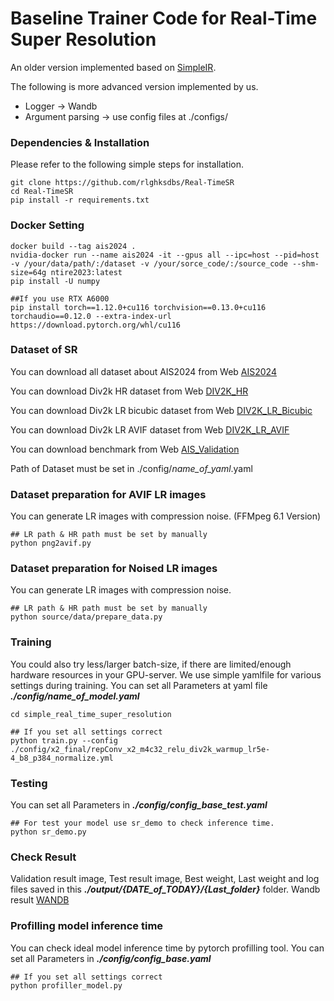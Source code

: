 # Baseline Trainer Code for Real-Time Super Resolution
An older version implemented based on [SimpleIR](https://github.com/xindongzhang/SimpleIR).

The following is more advanced version implemented by us.
  - Logger -> Wandb
  - Argument parsing -> use config files at ./configs/

### Dependencies & Installation

Please refer to the following simple steps for installation.

```
git clone https://github.com/rlghksdbs/Real-TimeSR
cd Real-TimeSR
pip install -r requirements.txt
```

### Docker Setting
```
docker build --tag ais2024 .
nvidia-docker run --name ais2024 -it --gpus all --ipc=host --pid=host -v /your/data/path/:/dataset -v /your/sorce_code/:/source_code --shm-size=64g ntire2023:latest
pip install -U numpy

##If you use RTX A6000
pip install torch==1.12.0+cu116 torchvision==0.13.0+cu116 torchaudio==0.12.0 --extra-index-url https://download.pytorch.org/whl/cu116
```

### Dataset of SR

You can download all dataset about AIS2024 from Web [AIS2024](https://drive.google.com/drive/folders/1mD9bNoZDywvobOk1XrZupYKACF_nKN5t?usp=drive_link)

You can download Div2k HR dataset from Web [DIV2K_HR](https://drive.google.com/drive/folders/1abtVNw4gOAnnwMF0t10Kc9uD1UOLqJHl?usp=drive_link)

You can download Div2k LR bicubic dataset from Web [DIV2K_LR_Bicubic](https://drive.google.com/drive/folders/1eEcok5mPTUM3Qz8CJrQ5oCOy1UG8dePg?usp=drive_link)

You can download Div2k LR AVIF dataset from Web [DIV2K_LR_AVIF](https://drive.google.com/drive/folders/1FDrUBefKLWxfDp88t-KNOUbeS8pMC0tR?usp=drive_link)

You can download benchmark from Web [AIS_Validation](https://drive.google.com/drive/folders/1G2VTvz1lHChQQcY-H7-XNd84esWR5gkj?usp=drive_link)

Path of Dataset must be set in ./config/*name_of_yaml*.yaml

### Dataset preparation for AVIF LR images
You can generate LR images with compression noise. (FFMpeg 6.1 Version)
```
## LR path & HR path must be set by manually
python png2avif.py 
```

### Dataset preparation for Noised LR images
You can generate LR images with compression noise.
```
## LR path & HR path must be set by manually
python source/data/prepare_data.py 
```

### Training
You could also try less/larger batch-size, if there are limited/enough hardware resources in your GPU-server.
We use simple yamlfile for various settings during training. 
You can set all Parameters at yaml file ***./config/name_of_model.yaml***
```
cd simple_real_time_super_resolution

## If you set all settings correct
python train.py --config ./config/x2_final/repConv_x2_m4c32_relu_div2k_warmup_lr5e-4_b8_p384_normalize.yml
```
### Testing
You can set all Parameters in ***./config/config_base_test.yaml***

```
## For test your model use sr_demo to check inference time.
python sr_demo.py
```

### Check Result
Validation result image, Test result image, Best weight, Last weight and log files saved in this ***./output/{DATE_of_TODAY}/{Last_folder}*** folder.
Wandb result [WANDB](https://wandb.ai/iilab/ECCV_MAI2020_SR)

### Profilling model inference time
You can check ideal model inference time by pytorch profilling tool. You can set all Parameters in ***./config/config_base.yaml***
```
## If you set all settings correct
python profiller_model.py
```
